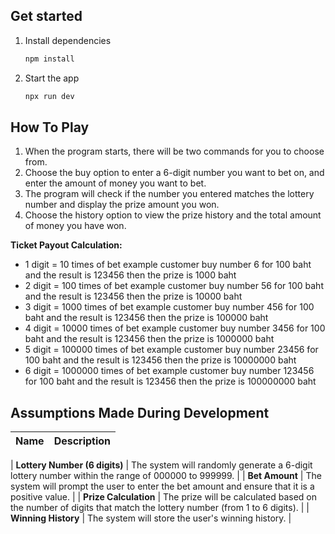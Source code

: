 ## Get started

1. Install dependencies

   ```bash
   npm install
   ```

2. Start the app

   ```bash
   npx run dev
   ```

## How To Play
1. When the program starts, there will be two commands for you to choose from.
2. Choose the buy option to enter a 6-digit number you want to bet on, and enter the amount of money you want to bet.
3. The program will check if the number you entered matches the lottery number and display the prize amount you won.
4. Choose the history option to view the prize history and the total amount of money you have won.

**Ticket Payout Calculation:**

- 1 digit = 10 times of bet example customer buy number 6 for 100 baht and the result is 123456 then the prize is 1000 baht
- 2 digit = 100 times of bet example customer buy number 56 for 100 baht and the result is 123456 then the prize is 10000 baht
- 3 digit = 1000 times of bet example customer buy number 456 for 100 baht and the result is 123456 then the prize is 100000 baht
- 4 digit = 10000 times of bet example customer buy number 3456 for 100 baht and the result is 123456 then the prize is 1000000 baht
- 5 digit = 100000 times of bet example customer buy number 23456 for 100 baht and the result is 123456 then the prize is 10000000 baht
- 6 digit = 1000000 times of bet example customer buy number 123456 for 100 baht and the result is 123456 then the prize is 100000000 baht

## Assumptions Made During Development

| **Name**                          | **Description**                                                                                                                                                                                                                                     |
| ------------------------------------- | --------------------------------------------------------------------------------------------------------------------------------------------------------------------------------------------------------------------------------------------------- |

| **Lottery Number (6 digits)**                       | The system will randomly generate a 6-digit lottery number within the range of 000000 to 999999. |
| **Bet Amount**                       | The system will prompt the user to enter the bet amount and ensure that it is a positive value. |
| **Prize Calculation**                       | The prize will be calculated based on the number of digits that match the lottery number (from 1 to 6 digits). |
| **Winning History**                       | The system will store the user's winning history. |